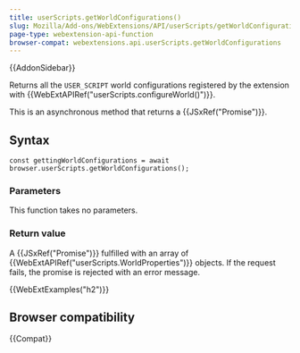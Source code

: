 ```yaml
---
title: userScripts.getWorldConfigurations()
slug: Mozilla/Add-ons/WebExtensions/API/userScripts/getWorldConfigurations
page-type: webextension-api-function
browser-compat: webextensions.api.userScripts.getWorldConfigurations
---
```


{{AddonSidebar}}

Returns all the `USER_SCRIPT` world configurations registered by the extension with {{WebExtAPIRef("userScripts.configureWorld()")}}.

This is an asynchronous method that returns a {{JSxRef("Promise")}}.

## Syntax

```js-nolint
const gettingWorldConfigurations = await browser.userScripts.getWorldConfigurations();
```

### Parameters

This function takes no parameters.

### Return value

A {{JSxRef("Promise")}} fulfilled with an array of {{WebExtAPIRef("userScripts.WorldProperties")}} objects. If the request fails, the promise is rejected with an error message.

{{WebExtExamples("h2")}}

## Browser compatibility

{{Compat}}
